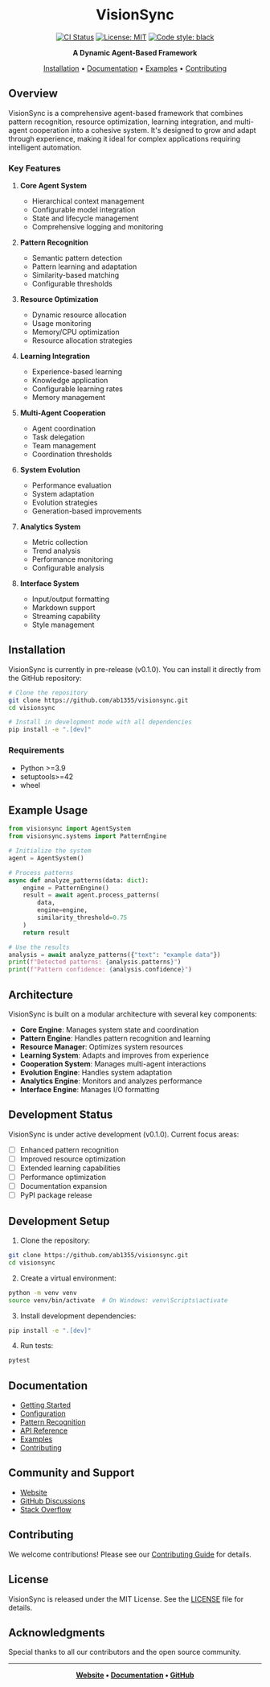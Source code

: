 <div align="center">

# VisionSync

[![CI Status](https://github.com/ab1355/visionsync/workflows/VisionSync%20CI/badge.svg)](https://github.com/ab1355/visionsync/actions)
[![License: MIT](https://img.shields.io/badge/License-MIT-yellow.svg)](https://opensource.org/licenses/MIT)
[![Code style: black](https://img.shields.io/badge/code%20style-black-000000.svg)](https://github.com/psf/black)

**A Dynamic Agent-Based Framework**

[Installation](#installation) •
[Documentation](./docs/README.md) •
[Examples](./docs/examples.md) •
[Contributing](./CONTRIBUTING.md)

</div>

## Overview

VisionSync is a comprehensive agent-based framework that combines pattern recognition, resource optimization, learning integration, and multi-agent cooperation into a cohesive system. It's designed to grow and adapt through experience, making it ideal for complex applications requiring intelligent automation.

### Key Features

1. **Core Agent System**
   - Hierarchical context management
   - Configurable model integration
   - State and lifecycle management
   - Comprehensive logging and monitoring

2. **Pattern Recognition**
   - Semantic pattern detection
   - Pattern learning and adaptation
   - Similarity-based matching
   - Configurable thresholds

3. **Resource Optimization**
   - Dynamic resource allocation
   - Usage monitoring
   - Memory/CPU optimization
   - Resource allocation strategies

4. **Learning Integration**
   - Experience-based learning
   - Knowledge application
   - Configurable learning rates
   - Memory management

5. **Multi-Agent Cooperation**
   - Agent coordination
   - Task delegation
   - Team management
   - Coordination thresholds

6. **System Evolution**
   - Performance evaluation
   - System adaptation
   - Evolution strategies
   - Generation-based improvements

7. **Analytics System**
   - Metric collection
   - Trend analysis
   - Performance monitoring
   - Configurable analysis

8. **Interface System**
   - Input/output formatting
   - Markdown support
   - Streaming capability
   - Style management

## Installation

VisionSync is currently in pre-release (v0.1.0). You can install it directly from the GitHub repository:

```bash
# Clone the repository
git clone https://github.com/ab1355/visionsync.git
cd visionsync

# Install in development mode with all dependencies
pip install -e ".[dev]"
```

### Requirements
- Python >=3.9
- setuptools>=42
- wheel

## Example Usage

```python
from visionsync import AgentSystem
from visionsync.systems import PatternEngine

# Initialize the system
agent = AgentSystem()

# Process patterns
async def analyze_patterns(data: dict):
    engine = PatternEngine()
    result = await agent.process_patterns(
        data,
        engine=engine,
        similarity_threshold=0.75
    )
    return result

# Use the results
analysis = await analyze_patterns({"text": "example data"})
print(f"Detected patterns: {analysis.patterns}")
print(f"Pattern confidence: {analysis.confidence}")
```

## Architecture

VisionSync is built on a modular architecture with several key components:

- **Core Engine**: Manages system state and coordination
- **Pattern Engine**: Handles pattern recognition and learning
- **Resource Manager**: Optimizes system resources
- **Learning System**: Adapts and improves from experience
- **Cooperation System**: Manages multi-agent interactions
- **Evolution Engine**: Handles system adaptation
- **Analytics Engine**: Monitors and analyzes performance
- **Interface Engine**: Manages I/O formatting

## Development Status

VisionSync is under active development (v0.1.0). Current focus areas:

- [ ] Enhanced pattern recognition
- [ ] Improved resource optimization
- [ ] Extended learning capabilities
- [ ] Performance optimization
- [ ] Documentation expansion
- [ ] PyPI package release

## Development Setup

1. Clone the repository:
```bash
git clone https://github.com/ab1355/visionsync.git
cd visionsync
```

2. Create a virtual environment:
```bash
python -m venv venv
source venv/bin/activate  # On Windows: venv\Scripts\activate
```

3. Install development dependencies:
```bash
pip install -e ".[dev]"
```

4. Run tests:
```bash
pytest
```

## Documentation

- [Getting Started](./docs/getting-started.md)
- [Configuration](./docs/configuration.md)
- [Pattern Recognition](./docs/pattern-recognition.md)
- [API Reference](./docs/api-reference.md)
- [Examples](./docs/examples.md)
- [Contributing](./CONTRIBUTING.md)

## Community and Support

- [Website](https://www.visionary.associates/home)
- [GitHub Discussions](https://github.com/ab1355/visionsync/discussions)
- [Stack Overflow](https://stackoverflow.com/questions/tagged/visionsync)

## Contributing

We welcome contributions! Please see our [Contributing Guide](CONTRIBUTING.md) for details.

## License

VisionSync is released under the MIT License. See the [LICENSE](LICENSE) file for details.

## Acknowledgments

Special thanks to all our contributors and the open source community.

---

<div align="center">

**[Website](https://www.visionary.associates/home) • [Documentation](./docs/README.md) • [GitHub](https://github.com/ab1355/visionsync)**

</div>
